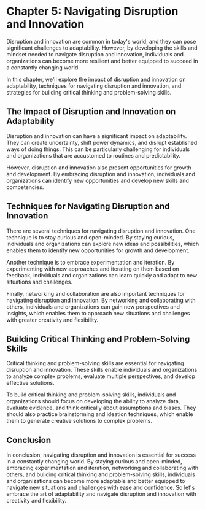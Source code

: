Chapter 5: Navigating Disruption and Innovation
===============================================

Disruption and innovation are common in today's world, and they can pose significant challenges to adaptability. However, by developing the skills and mindset needed to navigate disruption and innovation, individuals and organizations can become more resilient and better equipped to succeed in a constantly changing world.

In this chapter, we'll explore the impact of disruption and innovation on adaptability, techniques for navigating disruption and innovation, and strategies for building critical thinking and problem-solving skills.

The Impact of Disruption and Innovation on Adaptability
-------------------------------------------------------

Disruption and innovation can have a significant impact on adaptability. They can create uncertainty, shift power dynamics, and disrupt established ways of doing things. This can be particularly challenging for individuals and organizations that are accustomed to routines and predictability.

However, disruption and innovation also present opportunities for growth and development. By embracing disruption and innovation, individuals and organizations can identify new opportunities and develop new skills and competencies.

Techniques for Navigating Disruption and Innovation
---------------------------------------------------

There are several techniques for navigating disruption and innovation. One technique is to stay curious and open-minded. By staying curious, individuals and organizations can explore new ideas and possibilities, which enables them to identify new opportunities for growth and development.

Another technique is to embrace experimentation and iteration. By experimenting with new approaches and iterating on them based on feedback, individuals and organizations can learn quickly and adapt to new situations and challenges.

Finally, networking and collaboration are also important techniques for navigating disruption and innovation. By networking and collaborating with others, individuals and organizations can gain new perspectives and insights, which enables them to approach new situations and challenges with greater creativity and flexibility.

Building Critical Thinking and Problem-Solving Skills
-----------------------------------------------------

Critical thinking and problem-solving skills are essential for navigating disruption and innovation. These skills enable individuals and organizations to analyze complex problems, evaluate multiple perspectives, and develop effective solutions.

To build critical thinking and problem-solving skills, individuals and organizations should focus on developing the ability to analyze data, evaluate evidence, and think critically about assumptions and biases. They should also practice brainstorming and ideation techniques, which enable them to generate creative solutions to complex problems.

Conclusion
----------

In conclusion, navigating disruption and innovation is essential for success in a constantly changing world. By staying curious and open-minded, embracing experimentation and iteration, networking and collaborating with others, and building critical thinking and problem-solving skills, individuals and organizations can become more adaptable and better equipped to navigate new situations and challenges with ease and confidence. So let's embrace the art of adaptability and navigate disruption and innovation with creativity and flexibility.
